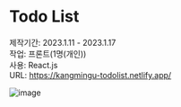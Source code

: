 # Todo List
제작기간: 2023.1.11 - 2023.1.17 <br/>
작업: 프론트(1명(개인)) <br/>
사용: React.js <br/>
URL: https://kangmingu-todolist.netlify.app/

![image](https://user-images.githubusercontent.com/53555375/215966223-8f90f1b1-15cb-47a7-ab90-35f745c2d886.png)
